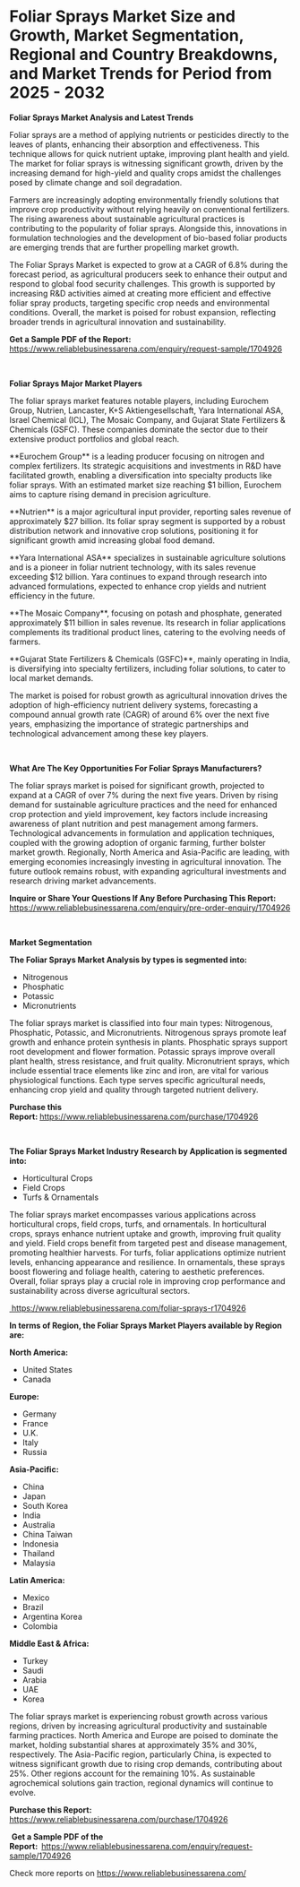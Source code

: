 <p><h1>Foliar Sprays Market Size and Growth, Market Segmentation, Regional and Country Breakdowns, and Market Trends for Period from 2025 -  2032</h1></p><p><strong>Foliar Sprays Market Analysis and Latest Trends</strong></p>
<p><p>Foliar sprays are a method of applying nutrients or pesticides directly to the leaves of plants, enhancing their absorption and effectiveness. This technique allows for quick nutrient uptake, improving plant health and yield. The market for foliar sprays is witnessing significant growth, driven by the increasing demand for high-yield and quality crops amidst the challenges posed by climate change and soil degradation. </p><p>Farmers are increasingly adopting environmentally friendly solutions that improve crop productivity without relying heavily on conventional fertilizers. The rising awareness about sustainable agricultural practices is contributing to the popularity of foliar sprays. Alongside this, innovations in formulation technologies and the development of bio-based foliar products are emerging trends that are further propelling market growth. </p><p>The Foliar Sprays Market is expected to grow at a CAGR of 6.8% during the forecast period, as agricultural producers seek to enhance their output and respond to global food security challenges. This growth is supported by increasing R&D activities aimed at creating more efficient and effective foliar spray products, targeting specific crop needs and environmental conditions. Overall, the market is poised for robust expansion, reflecting broader trends in agricultural innovation and sustainability.</p></p>
<p><strong>Get a Sample PDF of the Report:&nbsp;</strong> <a href="https://www.reliablebusinessarena.com/enquiry/request-sample/1704926?utm_campaign=3121&utm_medium=2&utm_source=Github&utm_content=ia&utm_term=27032025&utm_id=foliar-sprays">https://www.reliablebusinessarena.com/enquiry/request-sample/1704926</a></p>
<p>&nbsp;</p>
<p><strong>Foliar Sprays Major Market Players</strong></p>
<p><p>The foliar sprays market features notable players, including Eurochem Group, Nutrien, Lancaster, K+S Aktiengesellschaft, Yara International ASA, Israel Chemical (ICL), The Mosaic Company, and Gujarat State Fertilizers & Chemicals (GSFC). These companies dominate the sector due to their extensive product portfolios and global reach.</p><p>**Eurochem Group** is a leading producer focusing on nitrogen and complex fertilizers. Its strategic acquisitions and investments in R&D have facilitated growth, enabling a diversification into specialty products like foliar sprays. With an estimated market size reaching $1 billion, Eurochem aims to capture rising demand in precision agriculture.</p><p>**Nutrien** is a major agricultural input provider, reporting sales revenue of approximately $27 billion. Its foliar spray segment is supported by a robust distribution network and innovative crop solutions, positioning it for significant growth amid increasing global food demand.</p><p>**Yara International ASA** specializes in sustainable agriculture solutions and is a pioneer in foliar nutrient technology, with its sales revenue exceeding $12 billion. Yara continues to expand through research into advanced formulations, expected to enhance crop yields and nutrient efficiency in the future.</p><p>**The Mosaic Company**, focusing on potash and phosphate, generated approximately $11 billion in sales revenue. Its research in foliar applications complements its traditional product lines, catering to the evolving needs of farmers.</p><p>**Gujarat State Fertilizers & Chemicals (GSFC)**, mainly operating in India, is diversifying into specialty fertilizers, including foliar solutions, to cater to local market demands. </p><p>The market is poised for robust growth as agricultural innovation drives the adoption of high-efficiency nutrient delivery systems, forecasting a compound annual growth rate (CAGR) of around 6% over the next five years, emphasizing the importance of strategic partnerships and technological advancement among these key players.</p></p>
<p>&nbsp;</p>
<p><strong>What Are The Key Opportunities For Foliar Sprays Manufacturers?</strong></p>
<p><p>The foliar sprays market is poised for significant growth, projected to expand at a CAGR of over 7% during the next five years. Driven by rising demand for sustainable agriculture practices and the need for enhanced crop protection and yield improvement, key factors include increasing awareness of plant nutrition and pest management among farmers. Technological advancements in formulation and application techniques, coupled with the growing adoption of organic farming, further bolster market growth. Regionally, North America and Asia-Pacific are leading, with emerging economies increasingly investing in agricultural innovation. The future outlook remains robust, with expanding agricultural investments and research driving market advancements.</p></p>
<p><strong>Inquire or Share Your Questions If Any Before Purchasing This Report:</strong> <a href="https://www.reliablebusinessarena.com/enquiry/pre-order-enquiry/1704926?utm_campaign=3121&utm_medium=2&utm_source=Github&utm_content=ia&utm_term=27032025&utm_id=foliar-sprays">https://www.reliablebusinessarena.com/enquiry/pre-order-enquiry/1704926</a></p>
<p>&nbsp;</p>
<p><strong>Market Segmentation</strong></p>
<p><strong>The Foliar Sprays Market Analysis by types is segmented into:</strong></p>
<p><ul><li>Nitrogenous</li><li>Phosphatic</li><li>Potassic</li><li>Micronutrients</li></ul></p>
<p><p>The foliar sprays market is classified into four main types: Nitrogenous, Phosphatic, Potassic, and Micronutrients. Nitrogenous sprays promote leaf growth and enhance protein synthesis in plants. Phosphatic sprays support root development and flower formation. Potassic sprays improve overall plant health, stress resistance, and fruit quality. Micronutrient sprays, which include essential trace elements like zinc and iron, are vital for various physiological functions. Each type serves specific agricultural needs, enhancing crop yield and quality through targeted nutrient delivery.</p></p>
<p><strong>Purchase this Report:&nbsp;</strong><a href="https://www.reliablebusinessarena.com/purchase/1704926?utm_campaign=3121&utm_medium=2&utm_source=Github&utm_content=ia&utm_term=27032025&utm_id=foliar-sprays">https://www.reliablebusinessarena.com/purchase/1704926</a></p>
<p>&nbsp;</p>
<p><strong>The Foliar Sprays Market Industry Research by Application is segmented into:</strong></p>
<p><ul><li>Horticultural Crops</li><li>Field Crops</li><li>Turfs & Ornamentals</li></ul></p>
<p><p>The foliar sprays market encompasses various applications across horticultural crops, field crops, turfs, and ornamentals. In horticultural crops, sprays enhance nutrient uptake and growth, improving fruit quality and yield. Field crops benefit from targeted pest and disease management, promoting healthier harvests. For turfs, foliar applications optimize nutrient levels, enhancing appearance and resilience. In ornamentals, these sprays boost flowering and foliage health, catering to aesthetic preferences. Overall, foliar sprays play a crucial role in improving crop performance and sustainability across diverse agricultural sectors.</p></p>
<p><a href="https://www.reliablebusinessarena.com/foliar-sprays-r1704926?utm_campaign=3121&utm_medium=2&utm_source=Github&utm_content=ia&utm_term=27032025&utm_id=foliar-sprays">&nbsp;https://www.reliablebusinessarena.com/foliar-sprays-r1704926</a></p>
<p><strong>In terms of Region, the Foliar Sprays Market Players available by Region are:</strong></p>
<p>
    <p> <strong> North America: </strong>
        <ul>
            <li>United States</li>
            <li>Canada</li>
        </ul>
        </p> 
    <p> <strong> Europe: </strong>
        <ul>
            <li>Germany</li>
            <li>France</li>
            <li>U.K.</li>
            <li>Italy</li>
            <li>Russia</li>
        </ul>
        </p> 
    <p> <strong> Asia-Pacific: </strong>
        <ul>
            <li>China</li>
            <li>Japan</li>
            <li>South Korea</li>
            <li>India</li>
            <li>Australia</li>
            <li>China Taiwan</li>
            <li>Indonesia</li>
            <li>Thailand</li>
            <li>Malaysia</li>
        </ul>
        </p> 
    <p> <strong> Latin America: </strong>
        <ul>
            <li>Mexico</li>
            <li>Brazil</li>
            <li>Argentina Korea</li>
            <li>Colombia</li>
        </ul>
        </p> 
    <p> <strong> Middle East & Africa: </strong>
        <ul>
            <li>Turkey</li>
            <li>Saudi</li>
            <li>Arabia</li>
            <li>UAE</li>
            <li>Korea</li>
        </ul>
    </p>
    </p>
<p><p>The foliar sprays market is experiencing robust growth across various regions, driven by increasing agricultural productivity and sustainable farming practices. North America and Europe are poised to dominate the market, holding substantial shares at approximately 35% and 30%, respectively. The Asia-Pacific region, particularly China, is expected to witness significant growth due to rising crop demands, contributing about 25%. Other regions account for the remaining 10%. As sustainable agrochemical solutions gain traction, regional dynamics will continue to evolve.</p></p>
<p><strong>Purchase this Report: </strong><a href="https://www.reliablebusinessarena.com/purchase/1704926?utm_campaign=3121&utm_medium=2&utm_source=Github&utm_content=ia&utm_term=27032025&utm_id=foliar-sprays">https://www.reliablebusinessarena.com/purchase/1704926</a></p>
<p>&nbsp;<strong>Get a Sample PDF of the Report:&nbsp;&nbsp;</strong><a href="https://www.reliablebusinessarena.com/enquiry/request-sample/1704926?utm_campaign=3121&utm_medium=2&utm_source=Github&utm_content=ia&utm_term=27032025&utm_id=foliar-sprays">https://www.reliablebusinessarena.com/enquiry/request-sample/1704926</a></p>
<p><strong></strong></p>
<p>Check more reports on <a href="https://www.reliablebusinessarena.com/?utm_campaign=3121&utm_medium=2&utm_source=Github&utm_content=ia&utm_term=27032025&utm_id=foliar-sprays">https://www.reliablebusinessarena.com/</a></p>
